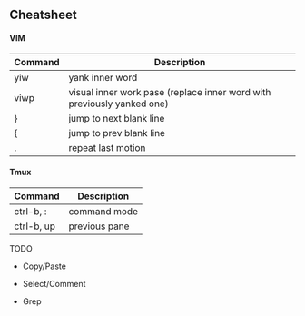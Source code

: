 ## Cheatsheet

#### VIM

| Command | Description                                                            |
| ------- | ---------------------------------------------------------------------- |
| yiw     | yank inner word                                                        |
| viwp    | visual inner work pase (replace inner word with previously yanked one) |
| }       | jump to next blank line                                                |
| {       | jump to prev blank line                                                |
| .       | repeat last motion                                                     |

#### Tmux

| Command    | Description   |
| ---------- | ------------- |
| ctrl-b, :  | command mode  |
| ctrl-b, up | previous pane |



TODO

* Copy/Paste

* Select/Comment

* Grep
